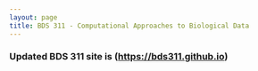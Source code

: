 ```yaml
---
layout: page
title: BDS 311 - Computational Approaches to Biological Data
---
```


### Updated BDS 311 site is (https://bds311.github.io) 

 
